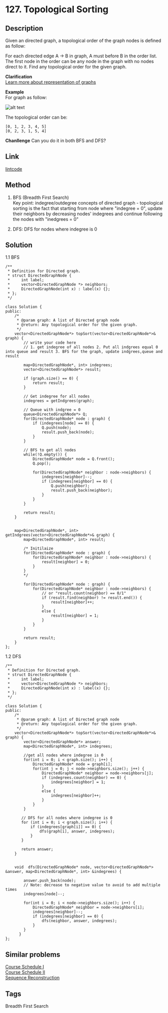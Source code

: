# 127. Topological Sorting

## Description
Given an directed graph, a topological order of the graph nodes is defined as follow:

For each directed edge A -> B in graph, A must before B in the order list.
The first node in the order can be any node in the graph with no nodes direct to it.
Find any topological order for the given graph.

**Clarification**  
[Learn more about representation of graphs](http://www.lintcode.com/help/graph)

**Example**  
For graph as follow:

![alt text](images.jpg)

The topological order can be:
```
[0, 1, 2, 3, 4, 5]
[0, 2, 3, 1, 5, 4]
```
**Chanllenge**
Can you do it in both BFS and DFS?

## Link
[lintcode](https://www.lintcode.com/problem/topological-sorting)

## Method
1. BFS (Breadth First Search)   
Key point: indegree/outdegree concepts of directed graph - topological sorting is the fact that starting from node where "indegree = 0", update their neighbors by decreasing nodes' indegrees and continue following the nodes with "inedgrees = 0"

2. DFS: DFS for nodes where indegree is 0

## Solution
1.1 BFS
~~~
/**
 * Definition for Directed graph.
 * struct DirectedGraphNode {
 *     int label;
 *     vector<DirectedGraphNode *> neighbors;
 *     DirectedGraphNode(int x) : label(x) {};
 * };
 */

class Solution {
public:
    /*
     * @param graph: A list of Directed graph node
     * @return: Any topological order for the given graph.
     */
    vector<DirectedGraphNode*> topSort(vector<DirectedGraphNode*>& graph) {
        // write your code here
        // 1. get indegree of all nodes 2. Put all indgrees equal 0 into queue and result 3. BFS for the graph, update indgrees,queue and result
        
        map<DirectedGraphNode*, int> indegrees;
        vector<DirectedGraphNode*> result;
        
        if (graph.size() == 0) {
            return result;
        }
        
        // Get indegree for all nodes
        indegrees = getIndgrees(graph);
        
        // Queue with indgree = 0
        queue<DirectedGraphNode*> Q;
        for(DirectedGraphNode* node : graph) {
            if (indegrees[node] == 0) {
                Q.push(node);
                result.push_back(node);
            }
        }
        
        // BFS to get all nodes
        while(!Q.empty()) {
            DirectedGraphNode* node = Q.front();
            Q.pop();
            
            for(DirectedGraphNode* neighbor : node->neighbors) {
                indegrees[neighbor]--;
                if (indegrees[neighbor] == 0) {
                    Q.push(neighbor);
                    result.push_back(neighbor);
                }
            }
        }
        
        return result;
    }
    
    
    map<DirectedGraphNode*, int> getIndgrees(vector<DirectedGraphNode*>& graph) {
        map<DirectedGraphNode*, int> result;

        /* Initilaize
        for(DirectedGraphNode* node : graph) {
            for(DirectedGraphNode* neighbor : node->neighbors) {
                result[neighbor] = 0;
            }
        }
        */

        for(DirectedGraphNode* node : graph) {
            for(DirectedGraphNode* neighbor : node->neighbors) {
                // or "result.count(neighbor) == 0/1"
                if (result.find(neighbor) != result.end()) {
                    result[neighbor]++;
                }
                else {
                    result[neighbor] = 1;
                }
            }
        }
        
        return result;
    }
};
~~~


1.2 DFS
~~~
/**
 * Definition for Directed graph.
 * struct DirectedGraphNode {
 *     int label;
 *     vector<DirectedGraphNode *> neighbors;
 *     DirectedGraphNode(int x) : label(x) {};
 * };
 */

class Solution {
public:
    /*
     * @param graph: A list of Directed graph node
     * @return: Any topological order for the given graph.
     */
    vector<DirectedGraphNode*> topSort(vector<DirectedGraphNode*>& graph) {
        vector<DirectedGraphNode*> answer;
        map<DirectedGraphNode*, int> indegrees;
           
        //get all nodes where indegree is 0
        for(int i = 0; i < graph.size(); i++) {
            DirectedGraphNode* node = graph[i];
            for(int j = 0; j < node->neighbors.size(); j++) {
                DirectedGraphNode* neighbor = node->neighbors[j];
                if (indegrees.count(neighbor) == 0) {
                    indegrees[neighbor] = 1;
                }
                else {
                    indegrees[neighbor]++;
                }
            }   
        }
           
       // DFS for all nodes where indegree is 0
       for (int i = 0; i < graph.size(); i++) {
           if (indegrees[graph[i]] == 0) {
               dfs(graph[i], answer, indegrees);
           }
       }
           
       return answer;
    }  
      
      
    void  dfs(DirectedGraphNode* node, vector<DirectedGraphNode*> &answer, map<DirectedGraphNode*, int> &indegrees) {
          
        answer.push_back(node);
        // Note: decrease to negative value to avoid to add multiple times
        indegrees[node]--;
        
        for(int i = 0; i < node->neighbors.size(); i++) {
            DirectedGraphNode* neighbor = node->neighbors[i];
            indegrees[neighbor]--;
            if (indegrees[neighbor] == 0) {
                dfs(neighbor, answer, indegrees);
            }
        }
      }
};        
~~~

## Similar problems
[Course Schedule I](https://www.lintcode.com/problem/course-schedule/)  
[Course Schedule II](https://www.lintcode.com/problem/course-schedule-ii/)  
[Sequence Reconstruction](https://www.lintcode.com/problem/sequence-reconstruction/)

## Tags
Breadth First Search  

